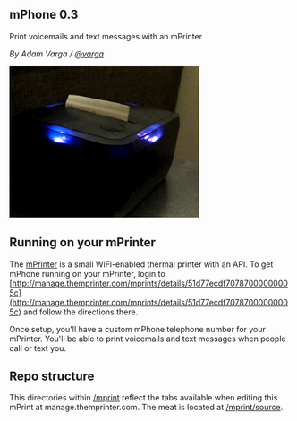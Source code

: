 mPhone 0.3
-----------------------------

Print voicemails and text messages with an mPrinter

*By Adam Varga / [@varga](https://twitter.com/varga)*

![Print voicemail example](https://github.com/abv/mPhone/raw/master/print_voicemail.gif)

Running on your mPrinter
-----------------------------

The [mPrinter](http://themprinter.com/) is a small WiFi-enabled thermal printer with an API. To get mPhone running on your mPrinter, login to  [http://manage.themprinter.com/mprints/details/51d77ecdf70787000000005c](http://manage.themprinter.com/mprints/details/51d77ecdf70787000000005c) and follow the directions there.

Once setup, you'll have a custom mPhone telephone number for your mPrinter. You'll be able to print voicemails and text messages when people call or text you.


Repo structure
-----------------------------

This directories within [/mprint](https://github.com/abv/mPhone/blob/master/mprint) reflect the tabs available when editing this mPrint at manage.themprinter.com. The meat is located at [/mprint/source](https://github.com/abv/mPhone/blob/master/mprint/source).

